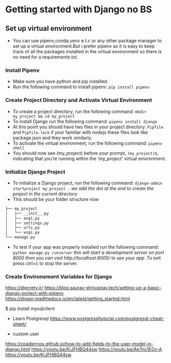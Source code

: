 # Getting started with Django no BS

## Set up virtual environment

- You can use pipenv,conda,venv e.t.c or any other package manager to set up a virtual environment.But i prefer pipenv as it is easy to keep track of all the packages installed in the virtual environment so there is no need for a requirements.txt.
<!-- why use virtual environment -->

### Install Pipenv

- Make sure you have python and pip installed.
- Run the following command to install pipenv:
  `pip install pipenv`

### Create Project Directory and Activate Virtual Environment

- To create a project directory, run the following command:
  `mkdir my_project && cd my_project`
- To install Django run the following command:
  `pipenv install django`
- At this point you should have two files in your project directory:
  `Pipfile` and `Pipfile.lock` if your familiar with nodejs these files look like package.json and they work similarly.
- To activate the virtual environment, run the following command:
  `pipenv shell`
- You should now see (my_project) before your prompt, `(my_project)$`, indicating that you’re running within the ‘my_project’ virtual environment.

### Initialize Django Project

- To initialize a Django project, run the following command:
  `django-admin startproject my_project .` _we add the dot at the end to create the project in the current directory_
- This should be your folder structure now

```bash
├── my_project
│   ├── __init__.py
│   ├── asgi.py
│   ├── settings.py
│   ├── urls.py
│   └── wsgi.py
└── manage.py
```

- To test if your app was properly installed run the following command:
  `python manage.py runserver` _this will start a development server on port 8000 then you can visit http://localhost:8000/ to see your app_ .To exit press ctrl+c to stop the server.

### Create Environement Variables for Django

https://djecrety.ir/
https://blog.saurav-shrivastav.tech/setting-up-a-basic-django-project-with-pipenv
https://djoser.readthedocs.io/en/latest/getting_started.html

<!--  -->

$ pip install mysqlclient

- Learn Postgresql
  https://www.postgresqltutorial.com/postgresql-cheat-sheet/

- custom user

https://cpadiernos.github.io/how-to-add-fields-to-the-user-model-in-django.html
https://youtu.be/KiJFHBQ44sw
https://youtu.be/Ae7nc1EGv-A
https://youtu.be/KiJFHBQ44sw

#
